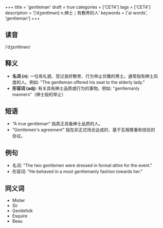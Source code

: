 +++
title = 'gentleman'
draft = true
categories = ['CET4']
tags = ['CET4']
description = '[ˈdʒentlmən] n.绅士；有教养的人'
keywords = ['ai words', 'gentleman']
+++

## 读音
/ˈdʒɛntlmən/

## 释义
- **名词 (n)**: 一位有礼貌、受过良好教育、行为举止优雅的男士。通常指有绅士风度的人。例如: "The gentleman offered his seat to the elderly lady."
- **形容词 (adj)**: 有关具有绅士品质或行为的事物。例如: "gentlemanly manners"（绅士般的举止）

## 短语
- "A true gentleman" 指真正具备绅士品质的人。
- "Gentlemen's agreement" 指在非正式场合达成的、基于互相尊重和信任的协议。

## 例句
- 名词: "The two gentlemen were dressed in formal attire for the event."
- 形容词: "He behaved in a most gentlemanly fashion towards her."

## 同义词
- Mister
- Sir
- Gentlefolk
- Esquire
- Beau
